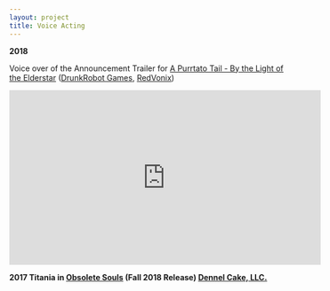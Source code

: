 ```yaml
---
layout: project
title: Voice Acting
---
```

<b>2018</b>

Voice over of the Announcement Trailer for [A Purrtato Tail - By the Light of the Elderstar](https://twitter.com/PurrtatoTail)
([DrunkRobot Games](https://twitter.com/DrunkRobotGames), [RedVonix](https://twitter.com/RedVonix))

<iframe width="560" height="315" src="https://www.youtube.com/embed/67-0QfbQ8tI?rel=0" frameborder="0" allow="autoplay; encrypted-media" allowfullscreen></iframe>

<b>2017<b>
Titania in [Obsolete Souls](https://twitter.com/ObsoleteSouls?lang=en) (Fall 2018 Release)
[Dennel Cake, LLC.](https://www.dennelcake.com/)
